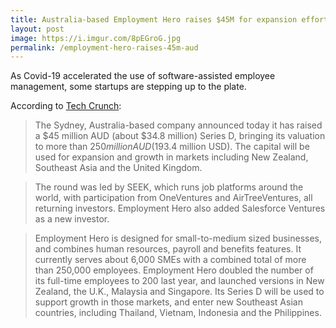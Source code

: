 ```yaml
---
title: Australia-based Employment Hero raises $45M for expansion efforts
layout: post
image: https://i.imgur.com/8pEGroG.jpg
permalink: /employment-hero-raises-45m-aud
---
```


As Covid-19 accelerated the use of software-assisted employee management, some startups are stepping up to the plate.

According to [Tech Crunch](https://techcrunch.com/2021/03/01/australia-based-employment-hero-raises-45m-aud-for-its-global-expansion/):

> The Sydney, Australia-based company announced today it has raised a $45 million AUD (about $34.8 million) Series D, bringing its valuation to more than $250 million AUD ($193.4 million USD). The capital will be used for expansion and growth in markets including New Zealand, Southeast Asia and the United Kingdom.

> The round was led by SEEK, which runs job platforms around the world, with participation from OneVentures and AirTreeVentures, all returning investors. Employment Hero also added Salesforce Ventures as a new investor.

> Employment Hero is designed for small-to-medium sized businesses, and combines human resources, payroll and benefits features. It currently serves about 6,000 SMEs with a combined total of more than 250,000 employees. Employment Hero doubled the number of its full-time employees to 200 last year, and launched versions in New Zealand, the U.K., Malaysia and Singapore. Its Series D will be used to support growth in those markets, and enter new Southeast Asian countries, including Thailand, Vietnam, Indonesia and the Philippines.
